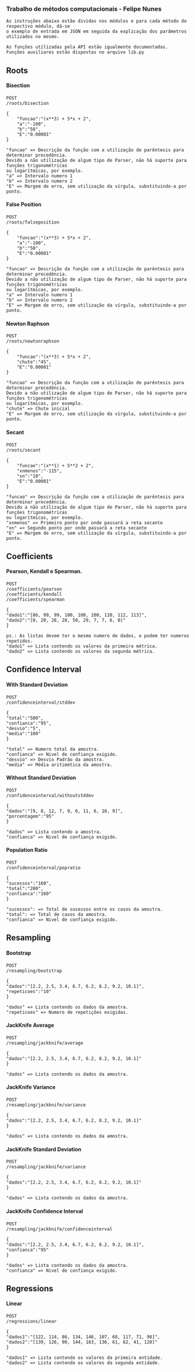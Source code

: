 ### **Trabalho de métodos computacionais** - Felipe Nunes

    As instruções abaixo estão dividas nos módulos e para cada método do respectivo módulo, dá-se 
    o exemplo de entrada em JSON em seguida da explicação dos parâmetros utilizados no mesmo.

    As funções utilizadas pela API estão igualmente documentadas.
    Funções auxiliares estão dispostas no arquivo lib.py
    
    
## Roots

#### Bisection
    POST
    /roots/bisection
    
    {
        "funcao":"(x**3) + 5*x + 2",
        "a":"-100",
        "b":"50",
        "E":"0.00001"
    }
    
    "funcao" => Descrição da função com a utilização de parêntesis para determinar precedência.
    Devido a não utilização de algum tipo de Parser, não há suporte para funções trigonométricas
    ou logarítmicas, por exemplo.
    "a" => Intervalo numero 1
    "b" => Intervalo numero 2 
    "E" => Margem de erro, sem utilização da vírgula, substituindo-a por ponto.
    

    
#### False Position
    POST
    /roots/falseposition
    
    {
        "funcao":"(x**3) + 5*x + 2",
        "a":"-100",
        "b":"50",
        "E":"0.00001"
    }
    
    "funcao" => Descrição da função com a utilização de parêntesis para determinar precedência.
    Devido a não utilização de algum tipo de Parser, não há suporte para funções trigonométricas
    ou logarítmicas, por exemplo.
    "a" => Intervalo numero 1
    "b" => Intervalo numero 2
    "E" => Margem de erro, sem utilização da vírgula, substituindo-a por ponto.
       
#### Newton Raphson
    POST
    /roots/newtonraphson
    
    {
        "funcao":"(x**3) + 5*x + 2",
        "chute":"45",
        "E":"0.00001"
    }
    
    "funcao" => Descrição da função com a utilização de parêntesis para determinar precedência.
    Devido a não utilização de algum tipo de Parser, não há suporte para funções trigonométricas
    ou logarítmicas, por exemplo.
    "chute" => Chute inicial
    "E" => Margem de erro, sem utilização da vírgula, substituindo-a por ponto.  
    
#### Secant
    POST
    /roots/secant
    
    {
        "funcao":"(x**1) + 5**2 + 2",
        "xnmenos":"-115",
        "xn":"10",
        "E":"0.00001"
    }
    
    "funcao" => Descrição da função com a utilização de parêntesis para determinar precedência.
    Devido a não utilização de algum tipo de Parser, não há suporte para funções trigonométricas
    ou logarítmicas, por exemplo.
    "xnmenos" => Primeiro ponto por onde passará a reta secante
    "xn" => Segundo ponto por onde passará a reta secante
    "E" => Margem de erro, sem utilização da vírgula, substituindo-a por ponto. 

## Coefficients

#### Pearson, Kendall e Spearman.
    POST
    /coefficients/pearson
    /coefficients/kendall
    /coefficients/spearman
    
    {
    "dado1":"[86, 99, 99, 100, 100, 100, 110, 112, 113]",
    "dado2":"[0, 20, 28, 28, 50, 29, 7, 7, 6, 0]"
    }
    
    ps.: As listas devem ter o mesmo numero de dados, e podem ter numeros repetidos.
    "dado1" => Lista contendo os valores da primeira métrica. 
    "dado2" => Lista contendo os valores da segunda métrica. 

## Confidence Interval

#### With Standard Deviation
    POST
    /confidenceinterval/stddev        

    {
    "total":"500",
    "confianca":"95",
    "desvio":"5",
    "media":"100"
    }
    
    "total" => Numero total da amostra.
    "confianca" => Nivel de confiança exigido.
    "desvio" => Desvio Padrão da amostra.
    "media" => Média aritimética da amostra.
    
#### Without Standard Deviation
    POST
    /confidenceinterval/withoutstddev 
    
    {
    "dados":"[9, 8, 12, 7, 9, 6, 11, 6, 10, 9]",
    "porcentagem":"95"
    }     
    
    "dados" => Lista contendo a amostra.
    "confianca" => Nivel de confiança exigido.
    
#### Population Ratio
    POST
    /confidenceinterval/popratio
    
    {
    "sucessos":"160",
    "total":"200",
    "confianca":"160"
    }
    
    "sucessos": => Total de sucessos entre os casos da amostra.
    "total": => Total de casos da amostra.
    "confianca" => Nivel de confiança exigido.
     
## Resampling
    
#### Bootstrap
    POST
    /resampling/bootstrap
    
    {
    "dados":"[2.2, 2.5, 3.4, 6.7, 6.2, 8.2, 9.2, 10.1]",
    "repeticoes":"10"
    }
    
    "dados" => Lista contendo os dados da amostra.
    "repeticoes" => Numero de repetições exigidas.
    
#### JackKnife Average
    POST
    /resampling/jackknife/average
    
    {
    "dados":"[2.2, 2.5, 3.4, 6.7, 6.2, 8.2, 9.2, 10.1]"
    }
    
    "dados" => Lista contendo os dados da amostra.

#### JackKnife Variance
    POST
    /resampling/jackknife/variance
    
    {
    "dados":"[2.2, 2.5, 3.4, 6.7, 6.2, 8.2, 9.2, 10.1]"
    }
    
    "dados" => Lista contendo os dados da amostra.

#### JackKnife Standard Deviation
    POST
    /resampling/jackknife/variance
    
    {
    "dados":"[2.2, 2.5, 3.4, 6.7, 6.2, 8.2, 9.2, 10.1]"
    }
    
    "dados" => Lista contendo os dados da amostra.
                
#### JackKnife Confidence Interval
    POST
    /resampling/jackknife/confidenceinterval
    
    {
    "dados":"[2.2, 2.5, 3.4, 6.7, 6.2, 8.2, 9.2, 10.1]",
    "confianca":"95"
    }
    
    "dados" => Lista contendo os dados da amostra. 
    "confianca" => Nivel de confiança exigido.
    
## Regressions

#### Linear
    POST
    /regressions/linear
    
    {
    "dados1":"[122, 114, 86, 134, 146, 107, 68, 117, 71, 98]",
    "dados2":"[139, 126, 90, 144, 163, 136, 61, 62, 41, 120]"
    }         
    
    "dados1" => Lista contendo os valores da primeira entidade.                              
    "dados2" => Lista contendo os valores da segunda entidade.                              
